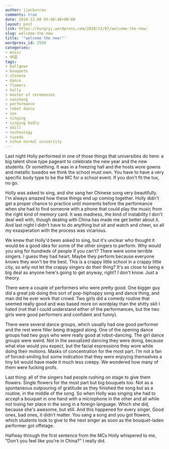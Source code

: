 ```yaml
---
author: jjackunrau
comments: true
date: 2010-12-08 05:40:48+00:00
layout: post
link: https://hungryj.wordpress.com/2010/12/07/welcome-the-new/
slug: welcome-the-new
title: '"welcome the new!"'
wordpress_id: 2556
categories:
- music
- 中国
tags:
- ballgown
- bouquets
- chinese
- dance
- flowers
- holly
- master of ceremonies
- nanchong
- performance
- robot dance
- sex
- singing
- singing badly
- skill
- technology
- tuxedo
- xihua normal university
---
```


Last night Holly performed in one of those things that universities do here: a big talent show type pageant to celebrate the new year and the new students. Or something. It was in a freezing hall and the hosts wore gowns and metallic tuxedos we think the school must own. You have to have a very specific body type to be the MC for a school event. If you don't fit the tux, no go.

Holly was asked to sing, and she sang her Chinese song very beautifully. I'm always amazed how these things end up coming together. Holly didn't get a proper chance to practice until moments before the performance when she had to find someone with a phone that could play the music from the right kind of memory card. It was madness, the kind of instability I don't deal well with, though dealing with China has made me get better about it. And last night I didn't have to do anything but sit and watch and cheer, so all my exasperation with the process was vicarious.

We knew that Holly'd been asked to sing, but it's unclear who thought it would be a good idea for some of the other singers to perform. Why would you sing for hundreds of people if you can't? There were some terrible singers. I guess they had heart. Maybe they perform because everyone knows they won't be the best. This is a crappy little school in a crappy little city, so why not let the crappy singers do their thing? It's as close to being a big deal as anyone here's going to get anyway, right? I don't know. Just a theory.

There were a couple of performers who were pretty good. One bigger guy did a great job doing this sort of pop-hiphoppy song and dance thing, and man did he ever work that crowd. Two girls did a comedy routine that seemed really good and was based more on wordplay than the shitty skit I hated (not that I could understand either of the performances, but the two girls were good performers and confident and funny). 

There were several dance groups, which usually had one good performer and the rest were filler being dragged along. One of the opening dance groups had two guys who were really good at robot-dancing. The girl dance groups were weird. Not in the sexualized dancing they were doing, because what else would you expect, but the facial expressions they wore while doing their motions. Masks of concentration for the most part. I'm not a fan of forced-smiling but some indication that they were enjoying themselves a tiny bit would have made it much less creepy. We wondered how many of them were fucking profs.

Last thing: all of the singers had people rushing on stage to give them flowers. Single flowers for the most part but big bouquets too. Not as a spontaneous outpouring of gratitude as they finished the song but as a routine, in the middle of the song. So when Holly was singing she had to accept a bouquet in one hand with a microphone in the other and all while not losing her place in the song in a foreign language. Which she did, because she's awesome, but still. And this happened for every singer. Good ones, bad ones, it didn't matter. You sang a song and you got flowers, which students took to give to the next singer as soon as the bouquet-laden performer got offstage.

Halfway through the first sentence from the MCs Holly whispered to me, "Don't you feel like you're in China?" I really did.
